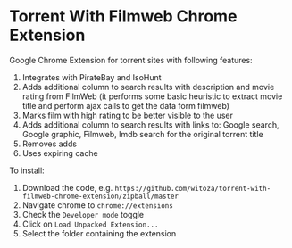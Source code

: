 Torrent With Filmweb Chrome Extension
=============================

Google Chrome Extension for torrent sites with following features:

1. Integrates with PirateBay and IsoHunt
2. Adds additional column to search results with description and movie rating from FilmWeb (it performs some basic heuristic to extract movie title and perform ajax calls to get the data form filmweb)
3. Marks film with high rating to be better visible to the user 
3. Adds additional column to search results with links to:  Google search, Google graphic, Filmweb, Imdb search for the original torrent title
4. Removes adds
5. Uses expiring cache

To install:

1. Download the code, e.g. `https://github.com/witoza/torrent-with-filmweb-chrome-extension/zipball/master`
2. Navigate chrome to `chrome://extensions`
3. Check the `Developer mode` toggle
4. Click on `Load Unpacked Extension...`
5. Select the folder containing the extension